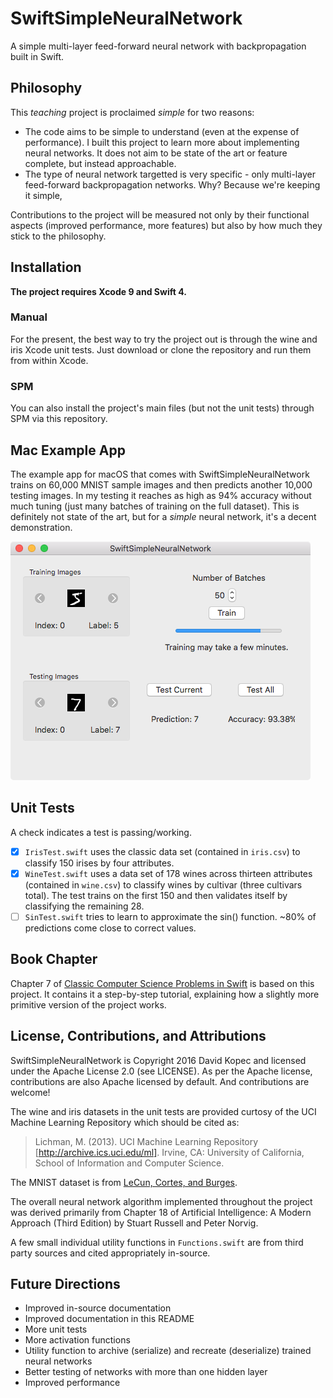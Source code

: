 # SwiftSimpleNeuralNetwork
A simple multi-layer feed-forward neural network with backpropagation built in Swift.

## Philosophy
This *teaching* project is proclaimed *simple* for two reasons:
- The code aims to be simple to understand (even at the expense of performance). I built this project to learn more about implementing neural networks. It does not aim to be state of the art or feature complete, but instead approachable.
- The type of neural network targetted is very specific - only multi-layer feed-forward backpropagation networks. Why? Because we're keeping it simple,

Contributions to the project will be measured not only by their functional aspects (improved performance, more features) but also by how much they stick to the philosophy.

## Installation

**The project requires Xcode 9 and Swift 4.**

### Manual

For the present, the best way to try the project out is through the wine and iris Xcode unit tests. Just download or clone the repository and run them from within Xcode.

### SPM

You can also install the project's main files (but not the unit tests) through SPM via this repository.

## Mac Example App

The example app for macOS that comes with SwiftSimpleNeuralNetwork trains on 60,000 MNIST sample images and then predicts another 10,000 testing images. In my testing it reaches as high as 94% accuracy without much tuning (just many batches of training on the full dataset). This is definitely not state of the art, but for a *simple* neural network, it's a decent demonstration.

![MNIST Example App Screenshot](screenshot.png)

## Unit Tests

A check indicates a test is passing/working.
- [x] `IrisTest.swift` uses the classic data set (contained in `iris.csv`) to classify 150 irises by four attributes.
- [x] `WineTest.swift` uses a data set of 178 wines across thirteen attributes (contained in `wine.csv`) to classify wines by cultivar (three cultivars total). The test trains on the first 150 and then validates itself by classifying the remaining 28.
- [ ] `SinTest.swift` tries to learn to approximate the sin() function. ~80% of predictions come close to correct values.

## Book Chapter

Chapter 7 of [Classic Computer Science Problems in Swift](https://github.com/davecom/ClassicComputerScienceProblemsInSwift) is based on this project. It contains it a step-by-step tutorial, explaining how a slightly more primitive version of the project works.

## License, Contributions, and Attributions

SwiftSimpleNeuralNetwork is Copyright 2016 David Kopec and licensed under the Apache License 2.0 (see LICENSE). As per the Apache license, contributions are also Apache licensed by default. And contributions are welcome!

The wine and iris datasets in the unit tests are provided curtosy of the UCI Machine Learning Repository which should be cited as:
> Lichman, M. (2013). UCI Machine Learning Repository [http://archive.ics.uci.edu/ml]. Irvine, CA: University of California, School of Information and Computer Science.

The MNIST dataset is from [LeCun, Cortes, and Burges](http://yann.lecun.com/exdb/mnist/).

The overall neural network algorithm implemented throughout the project was derived primarily from Chapter 18 of Artificial Intelligence: A Modern Approach (Third Edition) by Stuart Russell and Peter Norvig.

A few small individual utility functions in `Functions.swift` are from third party sources and cited appropriately in-source.

## Future Directions

- Improved in-source documentation
- Improved documentation in this README
- More unit tests
- More activation functions
- Utility function to archive (serialize) and recreate (deserialize) trained neural networks
- Better testing of networks with more than one hidden layer
- Improved performance
